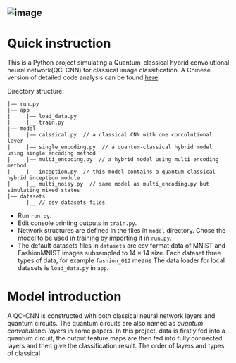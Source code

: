 ![image](https://user-images.githubusercontent.com/85213835/180037547-c1122206-6254-4c9a-96b0-8b0cfae4751d.png)
----

# Quick instruction
This is a Python project simulating a Quantum-classical hybrid convolutional neural network(QC-CNN) for classical image classification. A Chinese version of detailed code analysis can be found [here](https://zhuanlan.zhihu.com/p/516363287).

Directory structure:
```
|—— run.py
|—— app
|     |—— load_data.py
|     |__ train.py
|—— model
|     |—— calssical.py  // a classical CNN with one concolutional layer
|     |—— single_encoding.py  // a quantum-classical hybrid model using single encoding method
|     |—— multi_encoding.py  // a hybrid model using multi encoding method
|     |—— inception.py  // this model contains a quantum-classical hybrid inception module
|     |__ multi_noisy.py  // same model as multi_encoding.py but simulating mixed states
|—— datasets
      |__ // csv datasets files
```
* Run `run.py`.
* Edit console printing outputs in `train.py`.
* Network structures are defined in the files in `model` directory. Chose the model to be used in training by importing it in `run.py`.
* The default datasets files in `datasets` are csv format data of MNIST and FashionMNIST images subsampled to $14 \times 14$ size. Each dataset three types of data, for example `fashion_012` means The data loader for local datasets is `load_data.py` in `app`. 

# Model introduction

A QC-CNN is constructed with both classical neural network layers and quantum circuits. The quantum circuits are also named as *quantum convolutional layers* in some papers. In this project, data is firstly fed into a quantum circuit, the output feature maps are then fed into fully connected layers and then give the classification result. The order of layers and types of classical 



